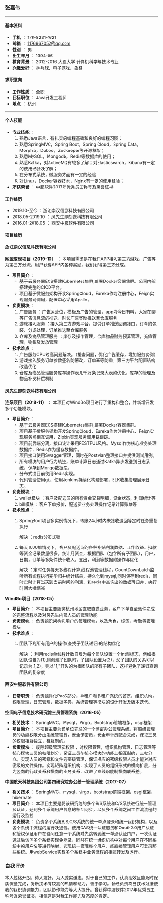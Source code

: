 ### 张嘉伟
---
#### 基本资料
+ **手机** ： 176-8231-1621
+ **邮箱** ： [1176967052@qq.com]()
+ **性别** ： 男
+ **出生年月** ： 1994-06
+ **教育背景** ： 2012-2016 大连大学 计算机科学与技术专业
+ **兴趣爱好** ： 乒乓球、电子游戏、象棋 

#### 求职意向
+ **工作性质** ： 全职
+ **目标职位** ： Java开发工程师
+ **地点** ： 杭州
---
#### 个人技能
+ **专业技能** ： 
  1. 熟悉Java语言，有扎实的编程基础和良好的编程习惯；
  2. 熟悉SpringMVC，Spring Boot，Spring Cloud，Spring Data，Morphia，Dubbo，Zookeeper等开源框架；
  3. 熟悉MySQL，Mongodb，Redis等数据库的使用；
  4. 熟悉Kafka，对ActiveMQ有较多了解；对Elasticsearch，Kibana有一定的使用经验及了解；
  5. 在分布式系统，微服务方面有一定的经验；
  6. 对Linux，Docker容器技术，Nginx有一定的使用经验；
+ **所获荣誉** ： 中服软件2017年优秀员工称号及荣誉证书
#### 工作经历
+ 2019.10-至今 ：浙江崇汉信息科技有限公司
+ 2018.05-2019.10 ： 风先生即刻送科技有限公司
+ 2016.01-2018.05 ： 西安中服软件有限公司
#### 项目经历
#### 浙江崇汉信息科技有限公司
**网盟变现项目（2019-10）** ： 本项目需求是在我们APP接入第三方游戏，广告等为第三方分流，用户获得APP内各种奖励，我们获得第三方分成。
+ **项目简介** ： 
   - 基于云服务器ECS搭建Kubernetes集群,部署Docker容器集群。公司内部搭建完整的CICD平台。
   - 项目基于微服务架构开发SpringCloud，Eureka作为注册中心，Feign实现服务间调用，配置中心采用Apollo。
+ **负责模块** ： 
   1. 广告服务 ：广告运营位，模板及广告的管理，app内今日有料，大家在聊等广告信息流的推送，时长广告奖励推送至仓库服务
   2. 游戏接入服务 ：接入第三方游戏平台，提供订单推送回调接口，订单的包装、分成处理，订单推送至仓库服务
   3. 仓库及物品管理服务 ：库存及操作管理，仓库物品财务预算管理，充值管理，物品及发放管理
+ **技术难点** ：
   1. 广告服务CPU过高问题解决。（排查问题，优化广告缓存，增加服务实例）
   2. 游戏接入服务订单参数签名防篡改，订单幂等防重，第三方平台配置结构改造优化
   3. 仓库及物品管理服务库存操作表几千万条记录大表的优化，库存的管理及物品补发补偿机制
  
#### 风先生即刻送科技有限公司
**连系项目（2018-11）** ： 本项目对WindGo项目进行了重构和整合，并新增开发多个功能模块。
+ **项目简介** ： 
   - 基于云服务器ECS搭建Kubernetes集群,部署Docker容器集群。
   - 项目基于微服务架构开发SpringCloud，Eureka作为注册中心，Feign实现服务间相互调用，Zipkin实现服务调用链跟踪。
   - 项目前后端分离，接口设计采用RESTFUL风格。Mysql作为核心业务处理数据库，Redis作为缓存数据库。
   - 项目接口使用Swagger管理，同时在PostMan整理接口并提供测试用例。
   - 所有模块的用户行为轨迹，账单计算日志通过Kafka异步发送到日志系统，保存到Mongo数据库。
   - 分布式锁目前使用Redis实现。
   - 代码管理使用git，使用Jenkins持续化构建部署，ELK收集管理展示日志。
+ **负责模块** ： 
   1. wallet模块 ：客户及配送员的所有资金交易明细，资金状态，利润统计等
   2. bill模块 ：客户下单报价，配送员业务处理操作记录计算账单等
+ **技术难点** ：
   1. SpringBoot项目多实例情况下，转账24小时内未接收退回等定时任务重复执行
      
      解决 ：redis分布式锁
      
   2. 每天1000单情况下，客户及配送员的各种补贴利润数据、工作收益、扣款等资金记录数量很多。统计月资金，根据团队（包含所有子团队），用户，日期，订单等多条件统计收入，支出，利润等数据的操作与优化
      
      解决 ：定时任务每天多线程计算,线程池管理线程，CountDownLatch监听所有线程执行完毕归并统计结果，持久化到mysql,同时保存到redis，同时实时计算当天到当前时间的利润，和redis中查询出的数据再归并，执行时间大幅缩减
   

**WindGo项目（2018-05）**
+ **项目简介** ： 本项目主要服务杭州地区直取直送业务，客户下单直至派件完成的完整流程以及对风先生内部人员的管理功能
+ **负责模块** ： 负责组织架构和用户的管理模块，以及角色，标签，考勤等管理模块
+ **技术难点** ： 
   1. 团队下的所有用户的操作(查找子团队递归)的结构优化
      
      解决 ： 利用redis单线程计数自增为每个团队设置一个int型标志，例如根团队设置为(1),则创建子团队时，子团队设置为(2)，父子团队的关系可以记录为(1,2)，则以"1,"开头的为根团队的所有子团队，这样避免了递归查询团队的复杂度

#### 西安中服软件有限公司
+ **日常职责** ： 负责组件化PaaS部分，单租户和多租户系统的首页，组织机构，权限管理，日志管理，数据字典，系统管理等模块的设计开发及版本迭代。

**空间电子信息技术研究院三员管理系统（2016-05）**  
+ **相关技术** ： SpringMVC，Mysql，Virgo，Bootstrap前端框架，osgi框架 
+ **项目简介** ： 本项目主要为该单位完成的一个涉密办公管理系统，将超级管理员的功能权限分由系统管理员，安全保密员，安全审计员配合完成，保证三员的权限相互独立，相互制约。 
+ **负责模块** ： 废除超级管理员权限 ，对权限管理，组织机构管理，日志管理等核心模块三员的权限划分，保证三员在核心模块的功能上相互制约，三权分立。实现人员的密级和文件的密级管理，保证相应的密级权限人员才能对对应密级的文件操作。实现矩阵组织机构，实现了人员的组织形式的横向扩展，分为竖向的行政关系和横向的业务关系，改进了直线职能制横向联系差。

**中国航天科技集团公司第四研究院办公统一管理系统（2017-07）**
+ **相关技术** ： SpringMVC，mysql，virgo，bootstrap前端框架，osgi框架，hibernate
+ **项目简介** ： 本项目主要是将该研究院的多个B/S系统和C/S系统进行统一管理及认证，达到多个系统用户信息的相互同步，以及多个系统之间工作流流程的运行及监控
+ **负责模块** ： 负责多个系统B/S,C/S系统的统一单点登录和统一组织机构，以及各个系统中流程的运行及通信。使用CAS统一认证服务和Oauth2.0用户认证和授权保证用户在访问任意一个系统时先跳转到统一单点认证门户，一次认证通过后访问多个系统实现免登录，同时在统一组织机构中对每个用户在不同系统中的用户名等进行映射，实现统一管理每个用户，能直接管理用户可登录那些系统。用webService实现多个系统中业务流程的相互转发及运行。


### 自我评价
    
   本人性格开朗，待人友好，为人诚实谦虚。对于自己的工作，认真高效且能及时保质保量完成，对新技术有较高的热情和动力，善于学习。曾经负责项目技术对接使我的组织协调能力，团队协作能力等大大提升。曾获得中服软件2017年优秀员工称号及荣誉证书，相信这是对我工作能力及态度的肯定。   
